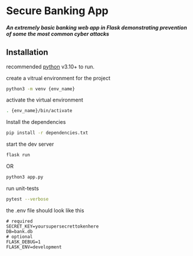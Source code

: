# Secure Banking App
##### An extremely basic banking web app in Flask demonstrating prevention of some the most common cyber attacks

## Installation
recommended [python](https://www.python.org/) v3.10+ to run.

create a vitrual environment for the project
```sh
python3 -m venv {env_name}
```

activate the virtual environment
```sh
. {env_name}/bin/activate
```

Install the dependencies
```sh
pip install -r dependencies.txt
```

start the dev server
```sh
flask run
```
OR
```sh
python3 app.py
```

run unit-tests
```sh
pytest --verbose
```

the .env file should look like this
```
# required
SECRET_KEY=yoursupersecrettokenhere
DB=bank.db
# optional
FLASK_DEBUG=1
FLASK_ENV=development
```
